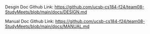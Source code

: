 Desgin Doc Github Link:
https://github.com/ucsb-cs184-f24/team08-StudyMeets/blob/main/docs/DESIGN.md


Manual Doc Github Link:
https://github.com/ucsb-cs184-f24/team08-StudyMeets/blob/main/docs/MANUAL.md
